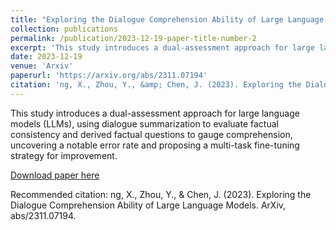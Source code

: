 ```yaml
---
title: "Exploring the Dialogue Comprehension Ability of Large Language Models"
collection: publications
permalink: /publication/2023-12-19-paper-title-number-2
excerpt: 'This study introduces a dual-assessment approach for large language models (LLMs), using dialogue summarization to evaluate factual consistency and derived factual questions to gauge comprehension, uncovering a notable error rate and proposing a multi-task fine-tuning strategy for improvement.'
date: 2023-12-19
venue: 'Arxiv'
paperurl: 'https://arxiv.org/abs/2311.07194'
citation: 'ng, X., Zhou, Y., &amp; Chen, J. (2023). Exploring the Dialogue Comprehension Ability of Large Language Models. ArXiv, abs/2311.07194.'
---
```

This study introduces a dual-assessment approach for large language models (LLMs), using dialogue summarization to evaluate factual consistency and derived factual questions to gauge comprehension, uncovering a notable error rate and proposing a multi-task fine-tuning strategy for improvement.

[Download paper here](https://arxiv.org/abs/2311.07194)

Recommended citation: ng, X., Zhou, Y., & Chen, J. (2023). Exploring the Dialogue Comprehension Ability of Large Language Models. ArXiv, abs/2311.07194.